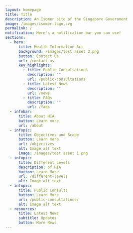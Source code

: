 ```yaml
---
layout: homepage
title: Title
description: An Isomer site of the Singapore Government
image: /images/isomer-logo.svg
permalink: /
notification: Here's a notification bar you can use!
sections:
  - hero:
      title: Health Information Act
      background: /images/test asset 2.png
      button: Contact Us
      url: /contact-us
      key_highlights:
        - title: Public Consultations
          description: ""
          url: /public-consultations
        - title: Latest News
          description: ""
          url: /news
        - title: FAQs
          description: ""
          url: /faqs
  - infobar:
      title: About HIA
      button: Learn more
      url: /about
  - infopic:
      title: Objectives and Scope
      button: Learn more
      url: /objectives
      alt: Image alt text
      image: /images/test asset 1.png
  - infopic:
      title: Different Levels
      description: of HIA
      button: Learn More
      url: /different-levels
      alt: Image alt text
  - infopic:
      title: Public Consults
      button: Learn More
      url: /public-consultations/
      alt: Image alt text
  - resources:
      title: Latest News
      subtitle: Updates
      button: More News
---
```

